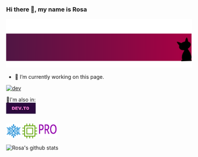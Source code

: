 ### Hi there 👋, my name is Rosa
![](https://github.com/rsh456/rsh456/blob/master/bitmap2.png)



- 🔭 I’m currently working on this page. 


[<img src='https://cdn.jsdelivr.net/npm/simple-icons@3.0.1/icons/dev-dot-to.svg' alt='dev' height='40'>](https://dev.to/rsh456)  


🌴I'm also in:\
<a href="https://dev.to/rsh456"> 
  <img src="https://github.com/rsh456/rsh456/blob/master/icon_dev.jpg" width="80" height="30"> 
</a> 


<a href='https://archiveprogram.github.com/'><img src='https://raw.githubusercontent.com/acervenky/animated-github-badges/master/assets/acbadge.gif' width='40' height='40'></a> <a href='https://docs.github.com/en/developers'><img src='https://raw.githubusercontent.com/acervenky/animated-github-badges/master/assets/devbadge.gif' width='40' height='40'></a> <a href='https://github.com/pricing'><img src='https://raw.githubusercontent.com/acervenky/animated-github-badges/master/assets/pro.gif' width='50' height='50'></a>

![Rosa's github stats](https://github-readme-stats.vercel.app/api?username=rsh456&show_icons=true&theme=synthwave)

<!--
**rsh456/rsh456** is a ✨ _special_ ✨ repository because its `README.md` (this file) appears on your GitHub profile.




Here are some ideas to get you started:
- 🌱 I’m currently learning ...
- 👯 I’m looking to collaborate on ...
- 🤔 I’m looking for help with ...
- 💬 Ask me about ...
- 📫 How to reach me: ...
- 😄 Pronouns: ...
- ⚡ Fun fact: ...
-->
